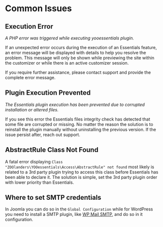 # Common Issues

## Execution Error

_A PHP error was triggered while executing yooessentials plugin._

If an unexpected error occurs during the execution of an Essentials feature, an error message will be displayed with details to help you resolve the problem. This message will only be shown while previewing the site within the customizer or while there is an active customizer session.

If you require further assistance, please contact support and provide the complete error message.

## Plugin Execution Prevented

_The Essentials plugin execution has been prevented due to corrupted installation or altered files._

If you see this error the Essentials files integrity check has detected that some file are corrupted or missing. No matter the reason the solution is to reinstall the plugin manually without uninstalling the previous version. If the issue persist after, reach out support.

## AbstractRule Class Not Found

A fatal error displaying `Class "ZOOlanders\YOOessentials\Access\AbstractRule" not found` most likely is related to a 3rd party plugin trying to access this class before Essentials has been able to declare it. The solution is simple, set the 3rd party plugin order with lower priority than Essentials.

## Where to set SMTP credentials

In Joomla you can do so in the `Global Configuration` while for WordPress you need to install a SMTP plugin, like [WP Mail SMTP](https://wpmailsmtp.com), and do so in it configuration.
